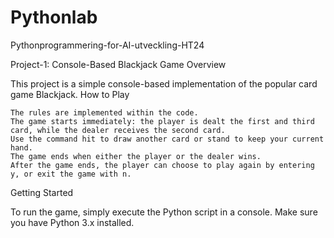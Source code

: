 # Pythonlab
Pythonprogrammering-for-AI-utveckling-HT24 

Project-1: Console-Based Blackjack Game
Overview

This project is a simple console-based implementation of the popular card game Blackjack.
How to Play

    The rules are implemented within the code.
    The game starts immediately: the player is dealt the first and third card, while the dealer receives the second card.
    Use the command hit to draw another card or stand to keep your current hand.
    The game ends when either the player or the dealer wins.
    After the game ends, the player can choose to play again by entering y, or exit the game with n.

Getting Started

To run the game, simply execute the Python script in a console. Make sure you have Python 3.x installed.
